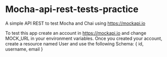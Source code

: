 # Mocha-api-rest-tests-practice
A simple API REST to test Mocha and Chai using https://mockapi.io

To test this app create an account in https://mockapi.io and change MOCK_URL in your environment variables.
Once you created your account, create a resource named User and use the following Schema: { id, username, email }
